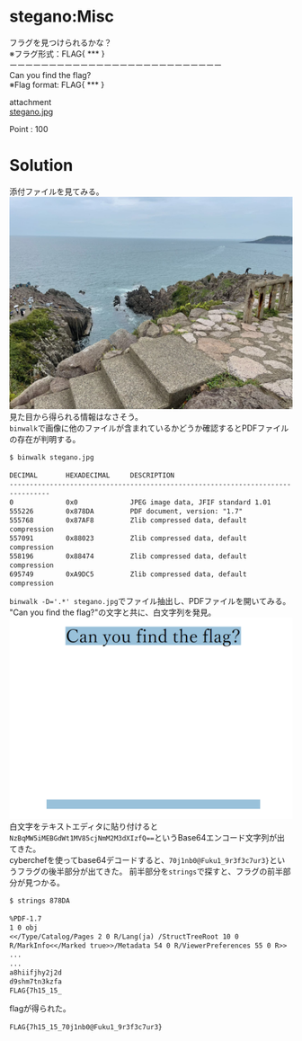 # stegano:Misc

フラグを見つけられるかな？  
※フラグ形式：FLAG{ *** }  
ーーーーーーーーーーーーーーーーーーーーーーーーーーー  
Can you find the flag?  
※Flag format: FLAG{ *** }

attachment  
[stegano.jpg](stegano.jpg)

Point : 100

# Solution
添付ファイルを見てみる。  
![stegano.jpg](stegano.jpg)
見た目から得られる情報はなさそう。  
`binwalk`で画像に他のファイルが含まれているかどうか確認するとPDFファイルの存在が判明する。
```
$ binwalk stegano.jpg

DECIMAL       HEXADECIMAL     DESCRIPTION
--------------------------------------------------------------------------------
0             0x0             JPEG image data, JFIF standard 1.01
555226        0x878DA         PDF document, version: "1.7"
555768        0x87AF8         Zlib compressed data, default compression
557091        0x88023         Zlib compressed data, default compression
558196        0x88474         Zlib compressed data, default compression
695749        0xA9DC5         Zlib compressed data, default compression
```
`binwalk -D='.*' stegano.jpg`でファイル抽出し、PDFファイルを開いてみる。  
"Can you find the flag?"の文字と共に、白文字列を発見。  
![image0.png](image/image0.png)  
白文字をテキストエディタに貼り付けると`NzBqMW5iMEBGdWt1MV85cjNmM2M3dXIzfQ==`というBase64エンコード文字列が出てきた。  
cyberchefを使ってbase64デコードすると、`70j1nb0@Fuku1_9r3f3c7ur3}`というフラグの後半部分が出てきた。
前半部分を`strings`で探すと、フラグの前半部分が見つかる。
```
$ strings 878DA

%PDF-1.7
1 0 obj
<</Type/Catalog/Pages 2 0 R/Lang(ja) /StructTreeRoot 10 0 R/MarkInfo<</Marked true>>/Metadata 54 0 R/ViewerPreferences 55 0 R>>
...
...
a8hiifjhy2j2d
d9shm7tn3kzfa
FLAG{7h15_15_
```

flagが得られた。

`FLAG{7h15_15_70j1nb0@Fuku1_9r3f3c7ur3}`
